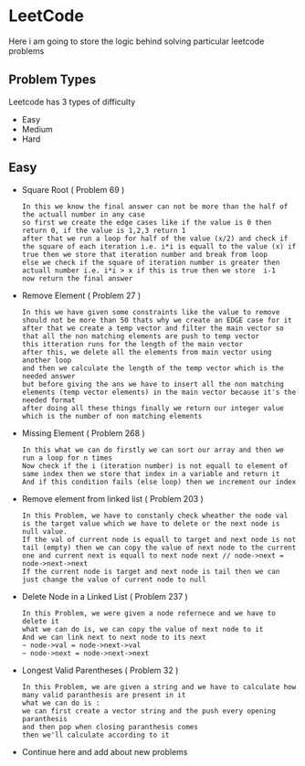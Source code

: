 # LeetCode
Here i am going to store the logic behind solving particular leetcode problems

## Problem Types
Leetcode has 3 types of difficulty
- Easy
- Medium
- Hard

## Easy
- Square Root ( Problem 69 )
  ```
  In this we know the final answer can not be more than the half of the actuall number in any case
  so first we create the edge cases like if the value is 0 then return 0, if the value is 1,2,3 return 1
  after that we run a loop for half of the value (x/2) and check if the square of each iteration i.e. i*i is equall to the value (x) if true then we store that iteration number and break from loop
  else we check if the square of iteration number is greater then actuall number i.e. i*i > x if this is true then we store  i-1
  now return the final answer
  ```
- Remove Element ( Problem 27 )
  ```
  In this we have given some constraints like the value to remove should not be more than 50 thats why we create an EDGE case for it
  after that we create a temp vector and filter the main vector so that all the non matching elements are push to temp vector
  this itteration runs for the length of the main vector
  after this, we delete all the elements from main vector using another loop
  and then we calculate the length of the temp vector which is the needed answer
  but before giving the ans we have to insert all the non matching elements (temp vector elements) in the main vector because it's the needed format
  after doing all these things finally we return our integer value which is the number of non matching elements
  ```
- Missing Element ( Problem 268 )
  ```
  In this what we can do firstly we can sort our array and then we run a loop for n times
  Now check if the i (iteration number) is not equall to element of same index then we store that index in a variable and return it
  And if this condition fails (else loop) then we increment our index
  ```

- Remove element from linked list ( Problem 203 )
  ```
  In this Problem, we have to constanly check wheather the node val is the target value which we have to delete or the next node is null value.
  If the val of current node is equall to target and next node is not tail (empty) then we can copy the value of next node to the current one and current next is equall to next node next // node->next = node->next->next
  If the current node is target and next node is tail then we can just change the value of current node to null
  ```

- Delete Node in a Linked List ( Problem 237 )
  ```
  In this Problem, we were given a node refernece and we have to delete it
  what we can do is, we can copy the value of next node to it
  And we can link next to next node to its next 
  ~ node->val = node->next->val
  ~ node->next = node->next->next
  ```

- Longest Valid Parentheses ( Problem 32 )
  ```
  In this Problem, we are given a string and we have to calculate how many valid paranthesis are present in it
  what we can do is : 
  we can first create a vector string and the push every opening paranthesis
  and then pop when closing paranthesis comes
  then we'll calculate according to it
  ```

- Continue here and add about new problems